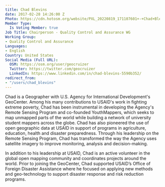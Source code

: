 ```yaml
---
title: Chad Blevins
date: 2017-02-28 14:26:00 Z
Photo: https://cdn.hotosm.org/website/PXL_20220819_171107601+-+Chad+Blevins.jpg
Member Type:
  Is Voting Member: true
Job Title: Chairperson - Quality Control and Assurance WG
Working Group:
- Quality Control and Assurance
Languages:
- English
Country: United States
Social Media (Full URL):
  OSM: https://osm.org/user/geocruizer
  Twitter: https://twitter.com/geocruizer
  LinkedIn: https://www.linkedin.com/in/chad-blevins-5590b352/
redirect_from:
- "/users/chad_blevins"
---
```


<p>Chad is a Geographer with U.S. Agency for International Development's GeoCenter. Among his many contributions to USAID's work in fighting extreme poverty, Chad has been instrumental in developing the Agency's Remote Sensing Program and co-founded YouthMappers, which seeks to map unmapped parts of the world while building a network of university student mappers across the globe. Chad has also pioneered the use of open geographic data at USAID in support of programs in agriculture, education, health and disaster preparedness.  Through his leadership on the Remote Sensing Program, Chad has transformed the way the Agency uses satellite imagery to improve monitoring, analysis and decision-making.   

In addition to his leadership at USAID, Chad is an active volunteer in the global open mapping community and coordinates projects around the world.  Prior to joining the GeoCenter, Chad supported USAID’s Office of Foreign Disaster Assistance where he focused on applying new methods and geo-technology to support disaster response and risk reduction programs. </p>
